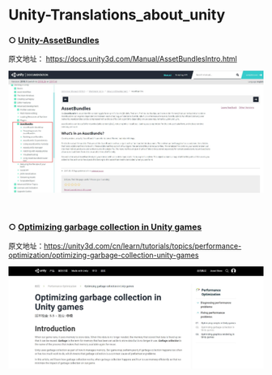 # **Unity-Translations_about_unity**

### ○ [Unity-AssetBundles](Articles/Unity-AssetBundles.md)

原文地址： https://docs.unity3d.com/Manual/AssetBundlesIntro.html

![20180704185737](Images/20180704185737.jpg)

​                                 



### ○ [Optimizing garbage collection in Unity games](Articles/Optimizing_garbage_collection_in_Unity_games.md)

原文地址：<https://unity3d.com/cn/learn/tutorials/topics/performance-optimization/optimizing-garbage-collection-unity-games>

![20180704185737](Images/20190507095854.jpg)








